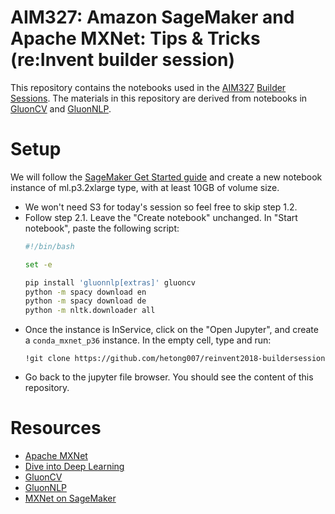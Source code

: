 # AIM327: Amazon SageMaker and Apache MXNet: Tips & Tricks (re:Invent builder session)

This repository contains the notebooks used in the [AIM327](https://www.portal.reinvent.awsevents.com/connect/sessionDetail.ww?SESSION_ID=88717) [Builder Sessions](https://reinvent.awsevents.com/learn/builders-sessions/). The materials in this
repository are derived from notebooks in [GluonCV](https://github.com/dmlc/gluon-cv) and [GluonNLP](https://github.com/dmlc/gluon-nlp).

# Setup

We will follow the [SageMaker Get Started guide](https://docs.aws.amazon.com/sagemaker/latest/dg/gs.html) and create a new notebook instance of ml.p3.2xlarge type, with at least 10GB of volume size.
  - We won't need S3 for today's session so feel free to skip step 1.2.
  - Follow step 2.1. Leave the "Create notebook" unchanged. In "Start notebook", paste the following script:
      ```bash
      #!/bin/bash

      set -e

      pip install 'gluonnlp[extras]' gluoncv
      python -m spacy download en
      python -m spacy download de
      python -m nltk.downloader all
      ```
  - Once the instance is InService, click on the "Open Jupyter", and create a `conda_mxnet_p36` instance. In the empty cell, type and run:
      ```
      !git clone https://github.com/hetong007/reinvent2018-buildersession
      ```
  - Go back to the jupyter file browser. You should see the content of this repository.

# Resources
- [Apache MXNet](https://beta.mxnet.io)
- [Dive into Deep Learning](https://en.diveintodeeplearning.org/)
- [GluonCV](https://github.com/dmlc/gluon-cv)
- [GluonNLP](https://github.com/dmlc/gluon-nlp)
- [MXNet on SageMaker](https://github.com/aws/sagemaker-python-sdk/blob/master/src/sagemaker/mxnet/README.rst)
